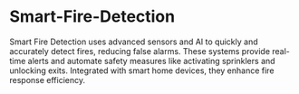 # Smart-Fire-Detection
Smart Fire Detection uses advanced sensors and AI to quickly and accurately detect fires, reducing false alarms. These systems provide real-time alerts and automate safety measures like activating sprinklers and unlocking exits. Integrated with smart home devices, they enhance fire response efficiency.
